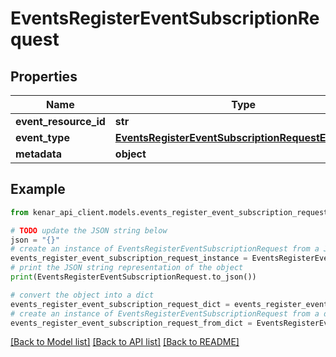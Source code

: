 # EventsRegisterEventSubscriptionRequest


## Properties

Name | Type | Description | Notes
------------ | ------------- | ------------- | -------------
**event_resource_id** | **str** |  | [optional] 
**event_type** | [**EventsRegisterEventSubscriptionRequestEventType**](EventsRegisterEventSubscriptionRequestEventType.md) |  | [optional] 
**metadata** | **object** |  | [optional] 

## Example

```python
from kenar_api_client.models.events_register_event_subscription_request import EventsRegisterEventSubscriptionRequest

# TODO update the JSON string below
json = "{}"
# create an instance of EventsRegisterEventSubscriptionRequest from a JSON string
events_register_event_subscription_request_instance = EventsRegisterEventSubscriptionRequest.from_json(json)
# print the JSON string representation of the object
print(EventsRegisterEventSubscriptionRequest.to_json())

# convert the object into a dict
events_register_event_subscription_request_dict = events_register_event_subscription_request_instance.to_dict()
# create an instance of EventsRegisterEventSubscriptionRequest from a dict
events_register_event_subscription_request_from_dict = EventsRegisterEventSubscriptionRequest.from_dict(events_register_event_subscription_request_dict)
```
[[Back to Model list]](../README.md#documentation-for-models) [[Back to API list]](../README.md#documentation-for-api-endpoints) [[Back to README]](../README.md)


